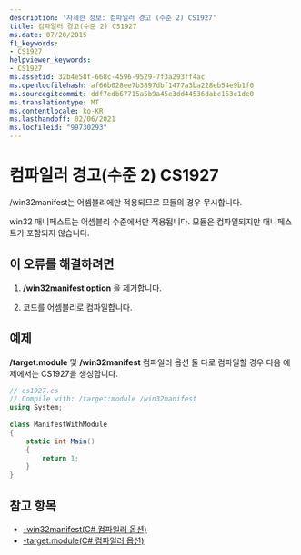 ```yaml
---
description: '자세한 정보: 컴파일러 경고 (수준 2) CS1927'
title: 컴파일러 경고(수준 2) CS1927
ms.date: 07/20/2015
f1_keywords:
- CS1927
helpviewer_keywords:
- CS1927
ms.assetid: 32b4e58f-668c-4596-9529-7f3a293ff4ac
ms.openlocfilehash: af66b028ee7b3897dbf1477a3ba228eb54e9b1f0
ms.sourcegitcommit: ddf7edb67715a5b9a45e3dd44536dabc153c1de0
ms.translationtype: MT
ms.contentlocale: ko-KR
ms.lasthandoff: 02/06/2021
ms.locfileid: "99730293"
---
```

# <a name="compiler-warning-level-2-cs1927"></a>컴파일러 경고(수준 2) CS1927

/win32manifest는 어셈블리에만 적용되므로 모듈의 경우 무시합니다.  
  
 win32 매니페스트는 어셈블리 수준에서만 적용됩니다. 모듈은 컴파일되지만 매니페스트가 포함되지 않습니다.  
  
## <a name="to-correct-this-error"></a>이 오류를 해결하려면  
  
1. **/win32manifest option** 을 제거합니다.  
  
2. 코드를 어셈블리로 컴파일합니다.  
  
## <a name="example"></a>예제  

 **/target:module** 및 **/win32manifest** 컴파일러 옵션 둘 다로 컴파일할 경우 다음 예제에서는 CS1927을 생성합니다.  
  
```csharp  
// cs1927.cs  
// Compile with: /target:module /win32manifest  
using System;  
  
class ManifestWithModule  
{  
    static int Main()  
    {  
        return 1;  
    }  
}  
```  
  
## <a name="see-also"></a>참고 항목

- [-win32manifest(C# 컴파일러 옵션)](../language-reference/compiler-options/win32manifest-compiler-option.md)
- [-target:module(C# 컴파일러 옵션)](../language-reference/compiler-options/target-module-compiler-option.md)
